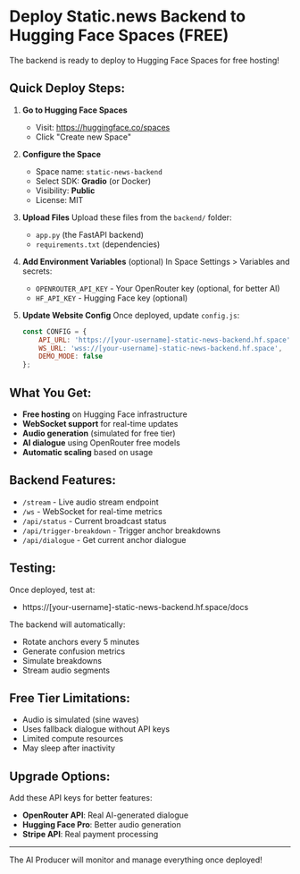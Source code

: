 # Deploy Static.news Backend to Hugging Face Spaces (FREE)

The backend is ready to deploy to Hugging Face Spaces for free hosting!

## Quick Deploy Steps:

1. **Go to Hugging Face Spaces**
   - Visit: https://huggingface.co/spaces
   - Click "Create new Space"

2. **Configure the Space**
   - Space name: `static-news-backend`
   - Select SDK: **Gradio** (or Docker)
   - Visibility: **Public**
   - License: MIT

3. **Upload Files**
   Upload these files from the `backend/` folder:
   - `app.py` (the FastAPI backend)
   - `requirements.txt` (dependencies)

4. **Add Environment Variables** (optional)
   In Space Settings > Variables and secrets:
   - `OPENROUTER_API_KEY` - Your OpenRouter key (optional, for better AI)
   - `HF_API_KEY` - Hugging Face key (optional)

5. **Update Website Config**
   Once deployed, update `config.js`:
   ```javascript
   const CONFIG = {
       API_URL: 'https://[your-username]-static-news-backend.hf.space',
       WS_URL: 'wss://[your-username]-static-news-backend.hf.space',
       DEMO_MODE: false
   };
   ```

## What You Get:

- **Free hosting** on Hugging Face infrastructure
- **WebSocket support** for real-time updates
- **Audio generation** (simulated for free tier)
- **AI dialogue** using OpenRouter free models
- **Automatic scaling** based on usage

## Backend Features:

- `/stream` - Live audio stream endpoint
- `/ws` - WebSocket for real-time metrics
- `/api/status` - Current broadcast status
- `/api/trigger-breakdown` - Trigger anchor breakdowns
- `/api/dialogue` - Get current anchor dialogue

## Testing:

Once deployed, test at:
- https://[your-username]-static-news-backend.hf.space/docs

The backend will automatically:
- Rotate anchors every 5 minutes
- Generate confusion metrics
- Simulate breakdowns
- Stream audio segments

## Free Tier Limitations:

- Audio is simulated (sine waves)
- Uses fallback dialogue without API keys
- Limited compute resources
- May sleep after inactivity

## Upgrade Options:

Add these API keys for better features:
- **OpenRouter API**: Real AI-generated dialogue
- **Hugging Face Pro**: Better audio generation
- **Stripe API**: Real payment processing

---

The AI Producer will monitor and manage everything once deployed!